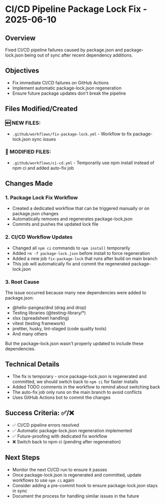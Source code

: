 # CI/CD Pipeline Package Lock Fix - 2025-06-10

## Overview
Fixed CI/CD pipeline failures caused by package.json and package-lock.json being out of sync after recent dependency additions.

## Objectives
- Fix immediate CI/CD failures on GitHub Actions
- Implement automatic package-lock.json regeneration
- Ensure future package updates don't break the pipeline

## Files Modified/Created

### 🆕 NEW FILES:
- `.github/workflows/fix-package-lock.yml` - Workflow to fix package-lock.json sync issues

### 🔄 MODIFIED FILES:
- `.github/workflows/ci-cd.yml` - Temporarily use npm install instead of npm ci and added auto-fix job

## Changes Made

### 1. Package Lock Fix Workflow
- Created a dedicated workflow that can be triggered manually or on package.json changes
- Automatically removes and regenerates package-lock.json
- Commits and pushes the updated lock file

### 2. CI/CD Workflow Updates
- Changed all `npm ci` commands to `npm install` temporarily
- Added `rm -f package-lock.json` before install to force regeneration
- Added a new job `fix-package-lock` that runs after build on main branch
- This job will automatically fix and commit the regenerated package-lock.json

### 3. Root Cause
The issue occurred because many new dependencies were added to package.json:
- @hello-pangea/dnd (drag and drop)
- Testing libraries (@testing-library/*)
- xlsx (spreadsheet handling)
- vitest (testing framework)
- prettier, husky, lint-staged (code quality tools)
- And many others

But the package-lock.json wasn't properly updated to include these dependencies.

## Technical Details
- The fix is temporary - once package-lock.json is regenerated and committed, we should switch back to `npm ci` for faster installs
- Added TODO comments in the workflow to remind about switching back
- The auto-fix job only runs on the main branch to avoid conflicts
- Uses GitHub Actions bot to commit the changes

## Success Criteria: ✅/❌
- ✅ CI/CD pipeline errors resolved
- ✅ Automatic package-lock.json regeneration implemented
- ✅ Future-proofing with dedicated fix workflow
- ❌ Switch back to npm ci (pending after regeneration)

## Next Steps
- Monitor the next CI/CD run to ensure it passes
- Once package-lock.json is regenerated and committed, update workflows to use `npm ci` again
- Consider adding a pre-commit hook to ensure package-lock.json stays in sync
- Document the process for handling similar issues in the future